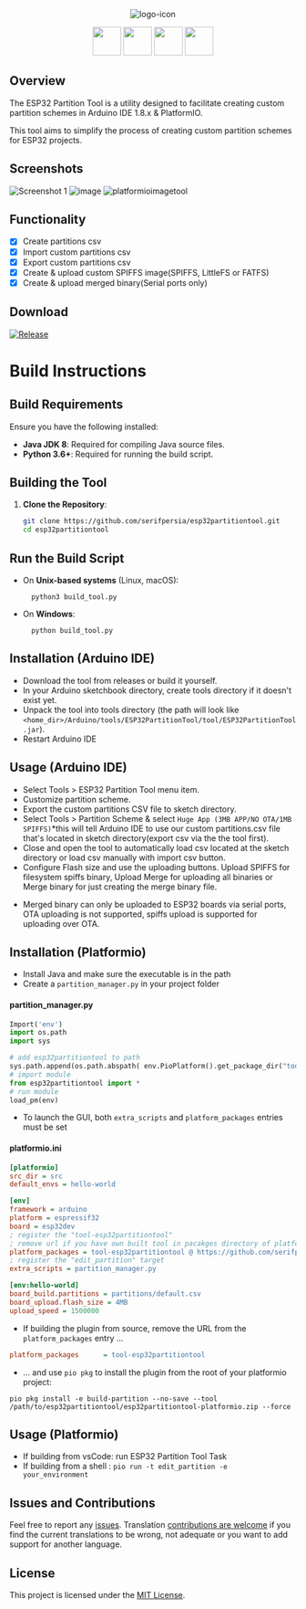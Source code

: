 <div align="center">

![logo-icon](https://github.com/user-attachments/assets/1463c312-1e81-4107-93be-0570c1b52532)
    
</div>


<div align="center">
    <img src="https://img.shields.io/badge/ESP32-f8a631" height="50">
    <img src="https://img.shields.io/badge/Partition-bf457a" height="50">
    <img src="https://img.shields.io/badge/Tool-42b0f5" height="50">
    <a href="https://github.com/serifpersia/esp32partitiontool/releases/latest"><img src="https://img.shields.io/badge/v1.4-9a41c2" height="50"></a>
</div>

## Overview
The ESP32 Partition Tool is a utility designed to facilitate creating custom partition schemes in Arduino IDE 1.8.x & PlatformIO.

This tool aims to simplify the process of creating custom partition schemes for ESP32 projects.
## Screenshots
![Screenshot 1](https://github.com/serifpersia/esp32partitiontool/assets/62844718/8724d57c-ebb5-404f-97f1-fe09134f53b5)
![image](https://github.com/user-attachments/assets/0a96d12d-0a71-4ba8-8134-8731e5dda2cf)
![platformioimagetool](https://github.com/user-attachments/assets/58244ede-f31e-4f83-8e7f-d17d2b5c0625)



## Functionality

- [x] Create partitions csv
- [x] Import custom partitions csv
- [x] Export custom partitions csv
- [x] Create & upload custom SPIFFS image(SPIFFS, LittleFS or FATFS)
- [x] Create & upload merged binary(Serial ports only)

## Download
 [![Release](https://img.shields.io/github/release/serifpersia/esp32partitiontool.svg?style=flat-square)](https://github.com/serifpersia/esp32partitiontool/releases)

# Build Instructions

## Build Requirements
Ensure you have the following installed:
- **Java JDK 8**: Required for compiling Java source files.
- **Python 3.6+**: Required for running the build script.

## Building the Tool

1. **Clone the Repository**:
   ```sh
   git clone https://github.com/serifpersia/esp32partitiontool.git
   cd esp32partitiontool
   ```
## Run the Build Script

- On **Unix-based systems** (Linux, macOS):
  ```
    python3 build_tool.py
- On **Windows**:
  ```
    python build_tool.py
  ```

## Installation (Arduino IDE)
- Download the tool from releases or build it yourself.
- In your Arduino sketchbook directory, create tools directory if it doesn't exist yet.
- Unpack the tool into tools directory (the path will look like `<home_dir>/Arduino/tools/ESP32PartitionTool/tool/ESP32PartitionTool.jar`).
- Restart Arduino IDE

## Usage (Arduino IDE)
- Select Tools > ESP32 Partition Tool menu item.
- Customize partition scheme.
- Export the custom partitions CSV file to sketch directory.
- Select Tools > Partition Scheme & select `Huge App (3MB APP/NO OTA/1MB SPIFFS)`*this will tell Arduino IDE to use our custom partitions.csv file that's located in sketch directory(export csv via the the tool first).
- Close and open the tool to automatically load csv located at the sketch directory or load csv manually with import csv button.
- Configure Flash size and use the uploading buttons. Upload SPIFFS for filesystem spiffs binary, Upload Merge for uploading all binaries or Merge binary for just creating the merge binary file.
* Merged binary can only be uploaded to ESP32 boards via serial ports, OTA uploading is not supported, spiffs upload is supported for uploading over OTA.

## Installation (Platformio)

- Install Java and make sure the executable is in the path
- Create a `partition_manager.py` in your project folder

#### partition_manager.py

```python
Import('env')
import os.path
import sys

# add esp32partitiontool to path
sys.path.append(os.path.abspath( env.PioPlatform().get_package_dir("tool-esp32partitiontool") ))
# import module
from esp32partitiontool import *
# run module
load_pm(env)
```

- To launch the GUI, both `extra_scripts` and `platform_packages` entries must be set

#### platformio.ini

```ini
[platformio]
src_dir = src
default_envs = hello-world

[env]
framework = arduino
platform = espressif32
board = esp32dev
; register the "tool-esp32partitiontool"
; remove url if you have own built tool in pacakges directory of platformio core directory
platform_packages = tool-esp32partitiontool @ https://github.com/serifpersia/esp32partitiontool/releases/download/v1.4.4/esp32partitiontool-platformio.zip
; register the "edit_partition" target
extra_scripts = partition_manager.py

[env:hello-world]
board_build.partitions = partitions/default.csv
board_upload.flash_size = 4MB
upload_speed = 1500000


```

- If building the plugin from source, remove the URL from the `platform_packages` entry ...

```ini
platform_packages      = tool-esp32partitiontool
```

- ... and use `pio pkg` to install the plugin from the root of your platformio project:

```shell
pio pkg install -e build-partition --no-save --tool /path/to/esp32partitiontool/esp32partitiontool-platformio.zip --force
```


## Usage (Platformio)

- If building from vsCode: run  ESP32 Partition Tool Task
- If building from a shell : `pio run -t edit_partition -e your_environment`



## Issues and Contributions
Feel free to report any [issues](https://github.com/serifpersia/esp32partitiontool/issues). Translation [contributions are welcome](https://github.com/serifpersia/esp32partitiontool/tree/main/src/main/resources/l10n) if you find the current translations to be wrong, not adequate or you want to add support for another language.

## License
This project is licensed under the [MIT License](LICENSE).



